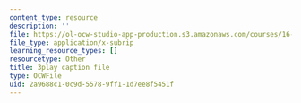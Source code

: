 ```yaml
---
content_type: resource
description: ''
file: https://ol-ocw-studio-app-production.s3.amazonaws.com/courses/16-687-private-pilot-ground-school-january-iap-2019/2a9688c10c9d55789ff11d7ee8f5451f_RSuztJUlgOM.vtt
file_type: application/x-subrip
learning_resource_types: []
resourcetype: Other
title: 3play caption file
type: OCWFile
uid: 2a9688c1-0c9d-5578-9ff1-1d7ee8f5451f
---
```

